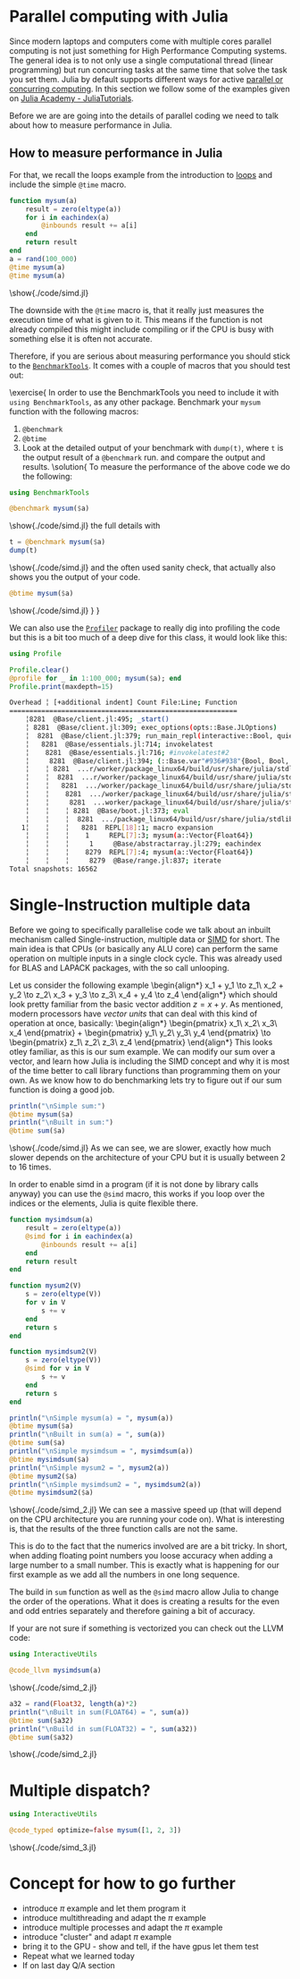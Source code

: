 # Parallel computing with Julia

Since modern laptops and computers come with multiple cores parallel computing is not just something for High Performance Computing systems. The general idea is to not only use a single computational thread (linear programming) but run concurring tasks at the same time that solve the task you set them. Julia by default supports different ways for active [parallel or concurring computing](https://docs.julialang.org/en/v1/manual/parallel-computing/). In this section we follow some of the examples given on [Julia Academy - JuliaTutorials](https://github.com/JuliaAcademy/JuliaTutorials).

Before we are are going into the details of parallel coding we need to talk about how to measure performance in Julia.

## How to measure performance in Julia

For that, we recall the loops example from the introduction to [loops](../../introduction/loops.html) and include the simple `@time` macro.
```julia:./code/simd.jl
function mysum(a)
    result = zero(eltype(a))
    for i in eachindex(a)
        @inbounds result += a[i]
    end
    return result
end
a = rand(100_000)
@time mysum(a)
@time mysum(a)
```
\show{./code/simd.jl}

The downside with the `@time` macro is, that it really just measures the execution time of what is given to it. This means if the function is not already compiled this might include compiling or if the CPU is busy with something else it is often not accurate. 

Therefore, if you are serious about measuring  performance you should stick to the [`BenchmarkTools`](https://juliaci.github.io/BenchmarkTools.jl/stable/). It comes with a couple of macros that you should test out:

\exercise{
In order to use the BenchmarkTools you need to include it with `using BenchmarkTools`, as any other package. 
Benchmark your `mysum` function with the following macros:
1. `@benchmark`
2. `@btime` 
3. Look at the detailed output of your benchmark with `dump(t)`, where `t` is the output result of a `@benchmark` run.
and compare the output and results.
\solution{
To measure the performance of the above code we do the following:
```julia:./code/simd.jl
using BenchmarkTools

@benchmark mysum($a)
```
\show{./code/simd.jl}
the full details with 
```julia:./code/simd.jl
t = @benchmark mysum($a)
dump(t)
```
\show{./code/simd.jl}
and the often used sanity check, that actually also shows you the output of your code.
```julia:./code/simd.jl
@btime mysum($a)
```
\show{./code/simd.jl}
}
}

We can also use the [`Profiler`](https://docs.julialang.org/en/v1/manual/profile/#Profiling) package to really dig into profiling the code but this is a bit too much of a deep dive for this class, it would look like this:
```julia:./code/simd.jl
using Profile

Profile.clear()
@profile for _ in 1:100_000; mysum($a); end
Profile.print(maxdepth=15)
```
```bash
Overhead ╎ [+additional indent] Count File:Line; Function
=========================================================
    ╎8281  @Base/client.jl:495; _start()
    ╎ 8281  @Base/client.jl:309; exec_options(opts::Base.JLOptions)
    ╎  8281  @Base/client.jl:379; run_main_repl(interactive::Bool, quiet::Bool, banner::Bool, history_file::Bool, color_set::Bool)
    ╎   8281  @Base/essentials.jl:714; invokelatest
    ╎    8281  @Base/essentials.jl:716; #invokelatest#2
    ╎     8281  @Base/client.jl:394; (::Base.var"#936#938"{Bool, Bool, Bool})(REPL::Module)
    ╎    ╎ 8281  ...r/worker/package_linux64/build/usr/share/julia/stdlib/v1.7/REPL/src/REPL.jl:351; run_repl(repl::REPL.AbstractREPL, consumer::Any)
    ╎    ╎  8281  ...r/worker/package_linux64/build/usr/share/julia/stdlib/v1.7/REPL/src/REPL.jl:364; run_repl(repl::REPL.AbstractREPL, consumer::Any; backend_on_current_task::Bool)
    ╎    ╎   8281  .../worker/package_linux64/build/usr/share/julia/stdlib/v1.7/REPL/src/REPL.jl:231; start_repl_backend(backend::REPL.REPLBackend, consumer::Any)
    ╎    ╎    8281  .../worker/package_linux64/build/usr/share/julia/stdlib/v1.7/REPL/src/REPL.jl:246; repl_backend_loop(backend::REPL.REPLBackend)
    ╎    ╎     8281  ...worker/package_linux64/build/usr/share/julia/stdlib/v1.7/REPL/src/REPL.jl:150; eval_user_input(ast::Any, backend::REPL.REPLBackend)
    ╎    ╎    ╎ 8281  @Base/boot.jl:373; eval
    ╎    ╎    ╎  8281  .../package_linux64/build/usr/share/julia/stdlib/v1.7/Profile/src/Profile.jl:28; top-level scope
   1╎    ╎    ╎   8281  REPL[18]:1; macro expansion
    ╎    ╎    ╎    1     REPL[7]:3; mysum(a::Vector{Float64})
    ╎    ╎    ╎     1     @Base/abstractarray.jl:279; eachindex
    ╎    ╎    ╎    8279  REPL[7]:4; mysum(a::Vector{Float64})
    ╎    ╎    ╎     8279  @Base/range.jl:837; iterate
Total snapshots: 16562
```
# Single-Instruction multiple data

Before we going to specifically parallelise code we talk about an inbuilt mechanism called Single-instruction, multiple data or [SIMD](https://docs.julialang.org/en/v1/base/simd-types/) for short. The main idea is that CPUs (or basically any ALU core) can perform the same operation on multiple inputs in a single clock cycle. This was already used for BLAS and LAPACK packages, with the so call unlooping.

Let us consider the following example
\begin{align*}
x_1 + y_1 \to z_1\\
x_2 + y_2 \to z_2\\
x_3 + y_3 \to z_3\\
x_4 + y_4 \to z_4
\end{align*}
which should look pretty familiar from the basic vector addition $z = x + y$. As mentioned, modern processors have *vector units* that can deal with this kind of operation at once, basically:
\begin{align*}
\begin{pmatrix}
x_1\\
x_2\\
x_3\\
x_4
\end{pmatrix}
+
\begin{pmatrix}
y_1\\
y_2\\
y_3\\
y_4
\end{pmatrix}
\to
\begin{pmatrix}
z_1\\
z_2\\
z_3\\
z_4
\end{pmatrix}
\end{align*}
This looks otley familiar, as this is our sum example. We can modify our sum over a vector, and learn how Julia is including the SIMD concept and why it is most of the time better to call library functions than programming them on your own. As we know how to do benchmarking lets try to figure out if our sum function is doing a good job.
```julia:./code/simd.jl
println("\nSimple sum:")
@btime mysum($a)
println("\nBuilt in sum:")
@btime sum($a)
```
\show{./code/simd.jl}
As we can see, we are slower, exactly how much slower depends on the architecture of your CPU but it is usually between 2 to 16 times. 

In order to enable simd in a program (if it is not done by library calls anyway) you can use the `@simd` macro, this works if you loop over the indices or the elements, Julia is quite flexible there. 
```julia:./code/simd_2.jl
function mysimdsum(a)
    result = zero(eltype(a))
    @simd for i in eachindex(a)
        @inbounds result += a[i]
    end
    return result
end

function mysum2(V)
    s = zero(eltype(V))
    for v in V
        s += v
    end
    return s
end

function mysimdsum2(V)
    s = zero(eltype(V))
    @simd for v in V
        s += v
    end
    return s
end

println("\nSimple mysum(a) = ", mysum(a))
@btime mysum($a)
println("\nBuilt in sum(a) = ", sum(a))
@btime sum($a)
println("\nSimple mysimdsum = ", mysimdsum(a))
@btime mysimdsum($a)
println("\nSimple mysum2 = ", mysum2(a))
@btime mysum2($a)
println("\nSimple mysimdsum2 = ", mysimdsum2(a))
@btime mysimdsum2($a)
```
\show{./code/simd_2.jl}
We can see a massive speed up (that will depend on the CPU architecture you are running your code on). What is interesting is, that the results of the three function calls are not the same. 

This is do to the fact that the numerics involved are are a bit tricky. In short, when adding floating point numbers you loose accuracy when adding a large number to a small number. This is exactly what is happening for our first example as we add all the numbers in one long sequence. 

The build in `sum` function as well as the `@simd` macro allow Julia to change the order of the operations. What it does is creating a results for the even and odd entries separately and therefore gaining a bit of accuracy.

If your are not sure if something is vectorized you can check out the LLVM code:
```julia:./code/simd_2.jl
using InteractiveUtils

@code_llvm mysimdsum(a)
```
\show{./code/simd_2.jl}

```julia:./code/simd_2.jl
a32 = rand(Float32, length(a)*2)
println("\nBuilt in sum(FLOAT64) = ", sum(a))
@btime sum($a32)
println("\nBuild in sum(FLOAT32) = ", sum(a32))
@btime sum($a32)
```
\show{./code/simd_2.jl}
# Multiple dispatch? 
```julia:./code/simd_3.jl
using InteractiveUtils

@code_typed optimize=false mysum([1, 2, 3])
```
\show{./code/simd_3.jl}


# Concept for how to go further

- introduce $\pi$ example and let them program it
- introduce multithreading and adapt the $\pi$ example
- introduce multiple processes and adapt the $\pi$ example
- introduce "cluster" and adapt $\pi$ example
- bring it to the GPU - show and tell, if the have gpus let them test
- Repeat what we learned today
- If on last day Q/A section